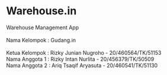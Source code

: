 # Warehouse.in
Warehouse Management App
<br/>
<br/>
Nama Kelompok : Gudang.in
<br/>
<br/>
Ketua Kelompok : Rizky Junian Nugroho - 20/460564/TK/51153<br/>
Nama Anggota 1 : Rizky Intan Nurlita - 20/456379/TK/50509<br/>
Nama Anggota 2 : Ariq Tsaqif Aryasuta - 20/460541/TK/51130<br/>
